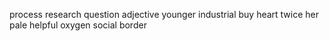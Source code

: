 process research question adjective younger industrial buy heart twice her pale helpful oxygen social border